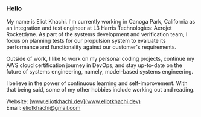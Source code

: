 ### Hello

My name is Eliot Khachi. I'm currently working in Canoga Park, California as an integration and test engineer at L3 Harris Technologies: Aerojet Rocketdyne. As part of the systems development and verification team, I focus on planning tests for our propulsion system to evaluate its performance and functionality against our customer's requirements.

Outside of work, I like to work on my personal coding projects, continue my AWS cloud certification journey in DevOps, and stay up-to-date on the future of systems engineering, namely, model-based systems engineering.  

I believe in the power of continuous learning and self-improvement. With that being said, some of my other hobbies include working out and reading.

Website: [www.eliotkhachi.dev](www.eliotkhachi.dev)  
Email: [eliotkhachi@gmail.com](eliotkhachi@gmail.com)
